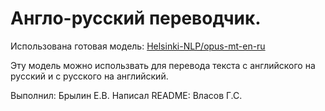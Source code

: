# Англо-русский переводчик.

Использована готовая модель: [Helsinki-NLP/opus-mt-en-ru](https://huggingface.co/Helsinki-NLP/opus-mt-en-ru)

Эту модель можно использвать для перевода текста с английского на русский и с русского на английский.

Выполнил: Брылин Е.В.
Написал README: Власов Г.С.

